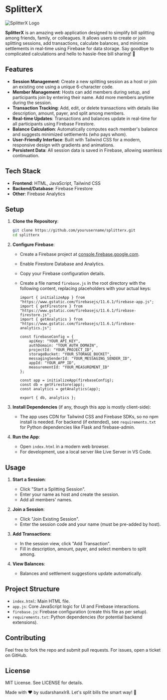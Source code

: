 


          
# SplitterX

![SplitterX Logo](assets/logo.png) 

**SplitterX** is an amazing web application designed to simplify bill splitting among friends, family, or colleagues. It allows users to create or join splitting sessions, add transactions, calculate balances, and minimize settlements in real-time using Firebase for data storage. Say goodbye to complicated calculations and hello to hassle-free bill sharing! 💸

## Features

- **Session Management**: Create a new splitting session as a host or join an existing one using a unique 6-character code.
- **Member Management**: Hosts can add members during setup, and participants join by entering their name. Add more members anytime during the session.
- **Transaction Tracking**: Add, edit, or delete transactions with details like description, amount, payer, and split among members.
- **Real-time Updates**: Transactions and balances update in real-time for all participants using Firebase Firestore.
- **Balance Calculation**: Automatically computes each member's balance and suggests minimized settlements (who pays whom).
- **User-Friendly Interface**: Built with Tailwind CSS for a modern, responsive design with gradients and animations.
- **Persistent Data**: All session data is saved in Firebase, allowing seamless continuation.

## Tech Stack

- **Frontend**: HTML, JavaScript, Tailwind CSS
- **Backend/Database**: Firebase Firestore
- **Other**: Firebase Analytics

## Setup

1. **Clone the Repository**:
   ```bash
   git clone https://github.com/yourusername/splitterx.git
   cd splitterx
   ```

2. **Configure Firebase**:
   - Create a Firebase project at [console.firebase.google.com](https://console.firebase.google.com).
   - Enable Firestore Database and Analytics.
   - Copy your Firebase configuration details.
   - Create a file named `firebase.js` in the root directory with the following content, replacing placeholders with your actual keys:

     ```javascript:f:\Splitter (public)\SplitterX\firebase.js
     import { initializeApp } from "https://www.gstatic.com/firebasejs/11.6.1/firebase-app.js";
     import { getFirestore } from "https://www.gstatic.com/firebasejs/11.6.1/firebase-firestore.js";
     import { getAnalytics } from "https://www.gstatic.com/firebasejs/11.6.1/firebase-analytics.js";

     const firebaseConfig = {
         apiKey: "YOUR_API_KEY",
         authDomain: "YOUR_AUTH_DOMAIN",
         projectId: "YOUR_PROJECT_ID",
         storageBucket: "YOUR_STORAGE_BUCKET",
         messagingSenderId: "YOUR_MESSAGING_SENDER_ID",
         appId: "YOUR_APP_ID",
         measurementId: "YOUR_MEASUREMENT_ID"
     };

     const app = initializeApp(firebaseConfig);
     const db = getFirestore(app);
     const analytics = getAnalytics(app);

     export { db, analytics };
     ```

3. **Install Dependencies** (if any, though this app is mostly client-side):
   - The app uses CDN for Tailwind CSS and Firebase SDKs, so no npm install is needed. For backend (if extended), see `requirements.txt` for Python dependencies like Flask and firebase-admin.

4. **Run the App**:
   - Open `index.html` in a modern web browser.
   - For development, use a local server like Live Server in VS Code.

## Usage

1. **Start a Session**:
   - Click "Start a Splitting Session".
   - Enter your name as host and create the session.
   - Add all members' names.

2. **Join a Session**:
   - Click "Join Existing Session".
   - Enter the session code and your name (must be pre-added by host).

3. **Add Transactions**:
   - In the session view, click "Add Transaction".
   - Fill in description, amount, payer, and select members to split among.

4. **View Balances**:
   - Balances and settlement suggestions update automatically.

## Project Structure

- `index.html`: Main HTML file.
- `app.js`: Core JavaScript logic for UI and Firebase interactions.
- `firebase.js`: Firebase configuration (create this file as per setup).
- `requirements.txt`: Python dependencies (for potential backend extensions).

## Contributing

Feel free to fork the repo and submit pull requests. For issues, open a ticket on GitHub.

## License

MIT License. See LICENSE for details.

Made with ❤️ by sudarshanxlr8. Let's split bills the smart way! 🚀
        

